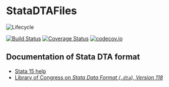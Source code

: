 # StataDTAFiles

![Lifecycle](https://img.shields.io/badge/lifecycle-experimental-orange.svg)
<!-- ![Lifecycle](https://img.shields.io/badge/lifecycle-maturing-blue.svg) -->
<!-- ![Lifecycle](https://img.shields.io/badge/lifecycle-stable-green.svg) -->
<!-- ![Lifecycle](https://img.shields.io/badge/lifecycle-retired-orange.svg) -->
<!-- ![Lifecycle](https://img.shields.io/badge/lifecycle-archived-red.svg) -->
<!-- ![Lifecycle](https://img.shields.io/badge/lifecycle-dormant-blue.svg)  -->
[![Build Status](https://travis-ci.org/tpapp/StataDTAFiles.jl.svg?branch=master)](https://travis-ci.org/tpapp/StataDTAFiles.jl)
[![Coverage Status](https://coveralls.io/repos/tpapp/StataDTAFiles.jl/badge.svg?branch=master&service=github)](https://coveralls.io/github/tpapp/StataDTAFiles.jl?branch=master)
[![codecov.io](http://codecov.io/github/tpapp/StataDTAFiles.jl/coverage.svg?branch=master)](http://codecov.io/github/tpapp/StataDTAFiles.jl?branch=master)

## Documentation of Stata DTA format

- [Stata 15 help](https://www.stata.com/help.cgi?dta)
- [Library of Congress on *Stata Data Format (`.dta`), Version 118*](https://www.loc.gov/preservation/digital/formats/fdd/fdd000471.shtml)
